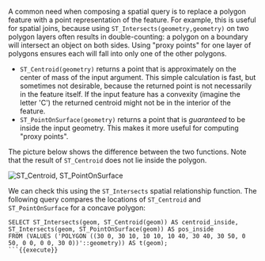 A common need when composing a spatial query is to replace a polygon feature with a point representation of the feature. For example, this is useful for spatial joins, because using `ST_Intersects(geometry,geometry)` on two polygon layers often results in double-counting: a polygon on a boundary will intersect an object on both sides. Using  "proxy points" for one layer of polygons ensures each will fall into only one of the other polygons.

* `ST_Centroid(geometry)` returns a point that is approximately on the center of mass of the input argument. This simple calculation is fast, but sometimes not desirable, because the returned point is not necessarily in the feature itself. If the input feature has a convexity (imagine the letter 'C') the returned centroid might not be in the interior of the feature.
* `ST_PointOnSurface(geometry)` returns a point that is *guaranteed* to be inside the input geometry.  This makes it more useful for computing "proxy points".

The picture below shows the difference between the two functions.
Note that the result of `ST_Centroid` does not lie inside the polygon.

![ST_Centroid, ST_PointOnSurface](geom_functions/assets/centroid.jpg)

We can check this using the `ST_Intersects` spatial relationship function.
The following query compares the locations of `ST_Centroid` and `ST_PointOnSurface`
for a concave polygon:

```
SELECT ST_Intersects(geom, ST_Centroid(geom)) AS centroid_inside,
ST_Intersects(geom, ST_PointOnSurface(geom)) AS pos_inside
FROM (VALUES ('POLYGON ((30 0, 30 10, 10 10, 10 40, 30 40, 30 50, 0 50, 0 0, 0 0, 30 0))'::geometry)) AS t(geom);
```{{execute}}

